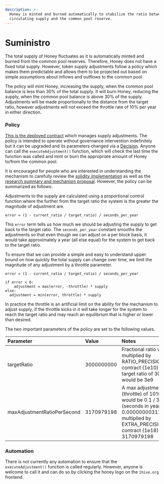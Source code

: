 ```yaml
---
description: >-
  Honey is minted and burned automatically to stabilize the ratio between
  circulating supply and the common pool reserve.
---
```


# Suministro

The total supply of Honey fluctuates as it is automatically minted and burned from the common pool reserves. Therefore, Honey does not have a fixed total supply. However, token supply adjustments follow a policy which makes them predictable and allows them to be projected out based on simple assumptions about inflows and outflows to the common pool. 

The policy will mint Honey, increasing the supply, when the common pool balance is less than 30% of the total supply. It will burn Honey, reducing the supply, when the common pool balance is above 30% of the supply. Adjustments will be made proportionally to the distance from the target ratio, however adjustments will not exceed the throttle rate of 10% per year in either direction. 

### Policy 

[This is the deployed contract](https://blockscout.com/poa/xdai/address/0x783Da66eeA5a93F46F386806Fce49Ce18937F861/read-proxy) which manages supply adjustments. The policy is intended to operate without governance intervention indefinitely but it can be upgraded and its parameters changed via a [Decision](). Anyone can call the `executeAdjustment()` function, which will check the last time the function was called and mint or burn the appropriate amount of Honey to/from the common pool.

It is encouraged for people who are interested in understanding the mechanism to carefully review the [solidity implementation](https://github.com/1Hive/issuance/blob/master/contracts/Issuance.sol) as well as the [research summary and mechanism proposal](https://forum.1hive.org/t/dynamic-honey-supply-policy-proposal/2224). However, the policy can be summarized as follows:

Adjustments to the supply are calculated using a proportional control function where the further from the target ratio the system is the greater the magnitude of adjustment are.

```text
error = (1 - current_ratio / target_ratio) / seconds_per_year
```

This `error` term tells us how much we should be adjusting the supply to get back to the target ratio. The `seconds_per_year` constant smooths the adjustments so that even though we can adjust on a per block basis, it would take approximately a year \(all else equal\) for the system to get back to the target ratio.

To ensure that we can provide a simple and easy to understand upper bound on how quickly the total supply can change over time, we limit the magnitude of any adjustment by a throttle parameter.

```text
error = (1 - current_ratio / target_ratio) / seconds_per_year

if error < 0:
	adjustment = max(error, -throttle) * supply
else:
  adjustment = min(error, throttle) * supply 
```

In practice the throttle is an artificial limit on the ability for the mechanism to adjust supply, if the throttle kicks in it will take longer for the system to reach the target ratio and may reach an equilibrium that is higher or lower than desired. 

The two important parameters of the policy are set to the following values. 

| Parameter | Value | Notes |
| :--- | :--- | :--- |
| targetRatio | 3000000000 | Fractional ratio value multiplied by RATIO\_PRECISION in contract \(1e10\) eg a target ratio of 30% or **0.3** would be 3e9 |
| maxAdjustmentRatioPerSecond | 3170979198 | A max adjustment ratio \(throttle\) of 10% or **0.1** would be 0.1 / 31536000 \(seconds in year\) = 0.000000003170979198 multiplied by EXTRA\_PRECISION in contract \(1e18\) = 3170979198 |

### Automation

There is not currently any automation to ensure that the `executeAdjustment()` function is called regularly. However, anyone is welcome to call it and can do so by clicking the honey logo on the `1hive.org` frontend. 

